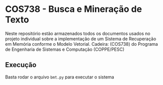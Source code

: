 # COS738 - Busca e Mineração de Texto
Neste repositório estão armazenados todos os documentos usados no projeto individual sobre a implementação de um Sistema de Recuperação em Memória conforme o Modelo Vetorial. Cadeira: (COS738) do Programa de Engenharia de Sistemas e Computação (COPPE/PESC)

## Execução

Basta rodar o arquivo `bmt.py` para executar o sistema
